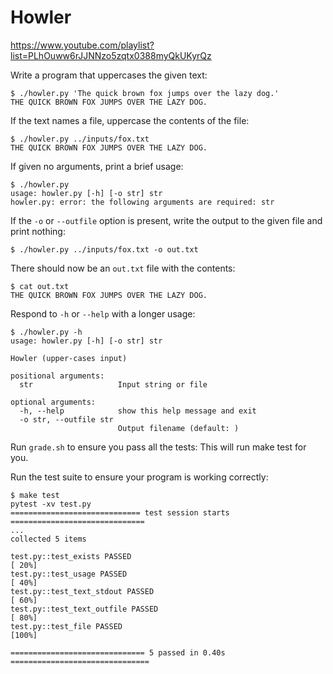 # Howler

https://www.youtube.com/playlist?list=PLhOuww6rJJNNzo5zqtx0388myQkUKyrQz

Write a program that uppercases the given text:

```
$ ./howler.py 'The quick brown fox jumps over the lazy dog.'
THE QUICK BROWN FOX JUMPS OVER THE LAZY DOG.
```

If the text names a file, uppercase the contents of the file:

```
$ ./howler.py ../inputs/fox.txt
THE QUICK BROWN FOX JUMPS OVER THE LAZY DOG.
```

If given no arguments, print a brief usage:

```
$ ./howler.py
usage: howler.py [-h] [-o str] str
howler.py: error: the following arguments are required: str
```

If the `-o` or `--outfile` option is present, write the output to the given file and print nothing:

```
$ ./howler.py ../inputs/fox.txt -o out.txt
```

There should now be an `out.txt` file with the contents:

```
$ cat out.txt
THE QUICK BROWN FOX JUMPS OVER THE LAZY DOG.
```

Respond to `-h` or `--help` with a longer usage:

```
$ ./howler.py -h
usage: howler.py [-h] [-o str] str

Howler (upper-cases input)

positional arguments:
  str                   Input string or file

optional arguments:
  -h, --help            show this help message and exit
  -o str, --outfile str
                        Output filename (default: )
```

Run `grade.sh` to ensure you pass all the tests:
This will run make test for you.

Run the test suite to ensure your program is working correctly:

```
$ make test
pytest -xv test.py
============================= test session starts ==============================
...
collected 5 items

test.py::test_exists PASSED                                              [ 20%]
test.py::test_usage PASSED                                               [ 40%]
test.py::test_text_stdout PASSED                                         [ 60%]
test.py::test_text_outfile PASSED                                        [ 80%]
test.py::test_file PASSED                                                [100%]

============================== 5 passed in 0.40s ===============================
```

